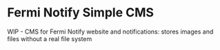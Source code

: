 # Fermi Notify Simple CMS
WIP - CMS for Fermi Notify website and notifications: stores images and files without a real file system